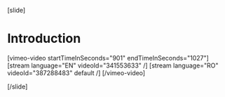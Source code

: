 [slide]
# Introduction

[vimeo-video startTimeInSeconds="901" endTimeInSeconds="1027"]
[stream language="EN" videoId="341553633"  /]
[stream language="RO" videoId="387288483" default /]
[/vimeo-video]

[/slide]
